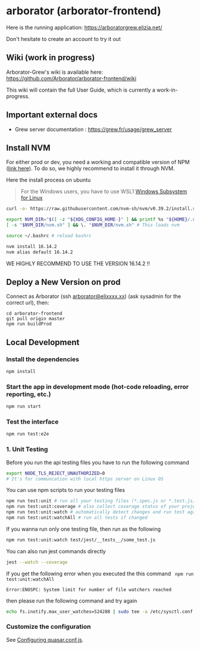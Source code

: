 # arborator (arborator-frontend)

Here is the running application: https://arboratorgrew.elizia.net/

Don't hesitate to create an account to try it out

## Wiki (work in progress)

Arborator-Grew's wiki is available here: https://github.com/Arborator/arborator-frontend/wiki

This wiki will contain the full User Guide, which is currently a work-in-progress.

## Important external docs
- Grew server documentation : https://grew.fr/usage/grew_server

## Install NVM
For either prod or dev, you need a working and compatible version of NPM ([link here](https://github.com/nvm-sh/nvm)). To do so, we highly recommend to install it through NVM.

Here the install process on ubuntu 

> For the Windows users, you have to use WSL1 [Windows Subsystem for Linux](https://learn.microsoft.com/en-us/windows/wsl/install)

```bash
curl -o- https://raw.githubusercontent.com/nvm-sh/nvm/v0.39.2/install.sh | bash

export NVM_DIR="$([ -z "${XDG_CONFIG_HOME-}" ] && printf %s "${HOME}/.nvm" || printf %s "${XDG_CONFIG_HOME}/nvm")"
[ -s "$NVM_DIR/nvm.sh" ] && \. "$NVM_DIR/nvm.sh" # This loads nvm

source ~/.bashrc # reload bashrc

nvm install 16.14.2
nvm alias default 16.14.2
```

WE HIGHLY RECOMMEND TO USE THE VERSION 16.14.2 !!

## Deploy a New Version on prod

Connect as Arborator (ssh arborator@elixxxx.xx) (ask sysadmin for the correct url), then:

```
cd arborator-frontend
git pull origin master
npm run buildProd
```

## Local Development

### Install the dependencies

```bash
npm install
```
### Start the app in development mode (hot-code reloading, error reporting, etc.)

```bash
npm run start
```

### Test the interface

```bash
npm run test:e2e
```

### 1. Unit Testing

Before you run the api testing files you have to run the following command

```bash
export NODE_TLS_REJECT_UNAUTHORIZED=0
# It's for communcation with local https server on Linux OS
```

You can use npm scripts to run your testing files

```bash
npm run test:unit # run all your testing files (*.spec.js or *.test.js, etc)
npm run test:unit:coverage # also collect coverage status of your project
npm run test:unit:watch # automatically detect changes and run test again if changed
npm run test:unit:watchAll # run all tests if changed
```

If you wanna run only one testing file, then run as the following

```bash
npm run test:unit:watch test/jest/__tests__/some_test.js
```

You can also run jest commands directly

```bash
jest --watch --coverage
```

If you get the following error when you executed the this command ` npm run test:unit:watchAll`

`Error:ENOSPC: System limit for number of file watchers reached`

then please run the following command and try again

```bash
echo fs.inotify.max_user_watches=524288 | sudo tee -a /etc/sysctl.conf && sudo sysctl -p
```



### Customize the configuration

See [Configuring quasar.conf.js](https://quasar.dev/quasar-cli/quasar-conf-js).

